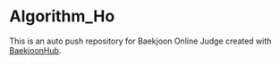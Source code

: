 # Algorithm_Ho
This is an auto push repository for Baekjoon Online Judge created with [BaekjoonHub](https://github.com/BaekjoonHub/BaekjoonHub).
 
 
